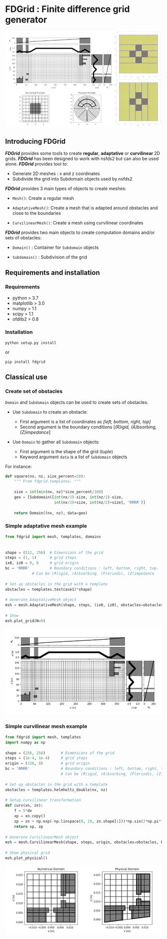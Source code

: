 # FDGrid : Finite difference grid generator


![Grid generator](https://github.com/ipselium/fdgrid/blob/master/docs/fdgrid.png)


## Introducing FDGrid

***FDGrid*** provides some tools to create **regular**, **adaptative** or
**curvilinear** 2D grids. ***FDGrid*** has been designed to work with nsfds2 but can also be used alone. ***FDGrid*** provides tool to:

* Generate 2D meshes : x and z coordinates
* Subdivide the grid into Subdomain objects used by nsfds2

***FDGrid*** provides 3 main types of objects to create meshes:

* `Mesh()`: Create a regular mesh


* `AdaptativeMesh()`: Create a mesh that is adapted around obstacles and close to the boundaries


* `CurvilinearMesh()`: Create a mesh using curvilinear coordinates

***FDGrid*** provides two main objects to create computation domains and/or sets of obstacles:

* `Domain()` : Container for `Subdomain` objects

* `Subdomain()` : Subdivision of the grid


## Requirements and installation

### Requirements

* python > 3.7
* matplotlib > 3.0
* numpy > 1.1
* scipy > 1.1
* ofdlib2 > 0.8

### Installation

```
python setup.py install
```

or

```
pip install fdgrid
```

## Classical use

### Create set of obstacles

`Domain` and `Subdomain` objects can be used to create sets of obstacles.

* Use `Subdomain` to create an obstacle:

	* First argument is a list of coordinates as *[left, bottom, right, top]*
	* Second argument is the boundary conditions [*(R)igid, (A)bsorbing, (Z)impedance*]

* Use `Domain` to gather all `Subdomain` objects:

	* First argument is the shape of the grid (*tuple*)
	* Keyword argument `data` is a list of `Subdomain` objects

For instance:
```python
def square(nx, nz, size_percent=20):
    """ From fdgrid.templates. """

    size = int(min(nx, nz)*size_percent/100)
    geo = [Subdomain([int(nx/2)-size, int(nz/2)-size,
                      int(nx/2)+size, int(nz/2)+size], 'RRRR')]

    return Domain((nx, nz), data=geo)
```

### Simple adaptative mesh example

```python
from fdgrid import mesh, templates, domains


shape = (512, 256)	# Dimensions of the grid
steps = (1, 1)		# grid steps
ix0, iz0 = 0, 0		# grid origin
bc = 'RRRR' 		# Boundary conditions : left, bottom, right, top.
			# Can be (R)igid, (A)bsorbing, (P)eriodic, (Z)impedance

# Set up obstacles in the grid with a template
obstacles = templates.testcase1(*shape)

# Generate AdaptativeMesh object
msh = mesh.AdaptativeMesh(shape, steps, (ix0, iz0), obstacles=obstacles, bc=bc)

# Show
msh.plot_grid(N=8)
```

![adaptative mesh](https://github.com/ipselium/fdgrid/blob/master/docs/adaptative.png)


### Simple curvilinear mesh example

```python
from fdgrid import mesh, templates
import numpy as np

shape = (256, 256)       # Dimensions of the grid
steps = (1e-4, 1e-4)     # grid steps
origin = (128, 0)        # grid origin
bc = 'RRRR'              # Boundary conditions : left, bottom, right, top.
                         # Can be (R)igid, (A)bsorbing, (P)eriodic, (Z)impedance

# Set up obstacles in the grid with a template
obstacles = templates.helmholtz_double(nx, nz)

# Setup curvilinear transformation
def curv(xn, zn):
    f = 5*dx
    xp = xn.copy()
    zp = zn + np.exp(-np.linspace(0, 10, zn.shape[1]))*np.sin(2*np.pi*f*xn/xn.max()/2)
    return xp, zp

# Generate CurvilinearMesh object
msh = mesh.CurvilinearMesh(shape, steps, origin, obstacles=obstacles, bc=bc, fcurvxz=curv)

# Show physical grid
msh.plot_physical()
```

![curvilinear mesh](https://github.com/ipselium/fdgrid/blob/master/docs/curvilinear.png)

